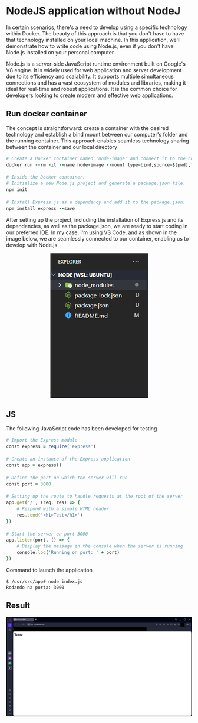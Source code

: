 # NodeJS application without NodeJ

In certain scenarios, there's a need to develop using a specific technology within Docker. The beauty of this approach is that you don't have to have that technology installed on your local machine. In this application, we'll demonstrate how to write code using Node.js, even if you don't have Node.js installed on your personal computer.

Node.js is a server-side JavaScript runtime environment built on Google's V8 engine. It is widely used for web application and server development due to its efficiency and scalability. It supports multiple simultaneous connections and has a vast ecosystem of modules and libraries, making it ideal for real-time and robust applications. It is the common choice for developers looking to create modern and effective web applications.

## Run docker container
The concept is straightforward: create a container with the desired technology and establish a bind mount between our computer's folder and the running container. This approach enables seamless technology sharing between the container and our local directory
``` rb
# Create a Docker container named 'node-image' and connect it to the current directory.
docker run --rm -it --name node-image --mount type=bind,source=$(pwd),target=/usr/src/app -p 3000:3000 node:15 bash

# Inside the Docker container:
# Initialize a new Node.js project and generate a package.json file.
npm init

# Install Express.js as a dependency and add it to the package.json.
npm install express --save
```

After setting up the project, including the installation of Express.js and its dependencies, as well as the package.json, we are ready to start coding in our preferred IDE. In my case, I'm using VS Code, and as shown in the image below, we are seamlessly connected to our container, enabling us to develop with Node.js
<p align="center">
  <img src="https://github.com/JoaoFrancisco11/NodejsAppli-withoutNode/blob/main/VSCode.png" alt="Texto Alternativo">
</p>

## JS
The following JavaScript code has been developed for testing
```rb
# Import the Express module
const express = require('express')

# Create an instance of the Express application
const app = express()

# Define the port on which the server will run
const port = 3000

# Setting up the route to handle requests at the root of the server
app.get('/', (req, res) => {
    # Respond with a simple HTML header
    res.send('<h1>Test</h1>')
})

# Start the server on port 3000
app.listen(port, () => {
    # Display the message in the console when the server is running
    console.log('Running on port: ' + port)
})
```

Command to launch the application
```
$ /usr/src/app# node index.js
Rodando na porta: 3000
```

## Result

<p align="center">
  <img src="https://github.com/JoaoFrancisco11/NodejsAppli-withoutNode/blob/main/Result.png" alt="Texto Alternativo">
</p>

